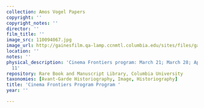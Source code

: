 ```yaml
---
collection: Amos Vogel Papers
copyright: ''
copyright_notes: ''
director: ''
film_title: ''
image_src: 110094067.jpg
image_url: http://gainesfilm.qa-lamp.ccnmtl.columbia.edu/sites/files/gainesfilm/images/110094067.jpg
location: ''
notes: ''
physical_description: 'Cinema Frontiers program: March 21; March 28; April 3; April
  11'
repository: Rare Book and Manuscript Library, Columbia University
taxonomies: [Avant-Garde Historiography, Image, Historiography]
title: 'Cinema Frontiers Program Program '
year: ''

---
```

